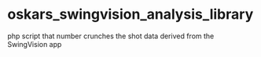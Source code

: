 # oskars_swingvision_analysis_library
php script that number crunches the shot data derived from the SwingVision app
